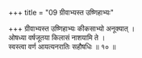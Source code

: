 +++
title = "09 ग्रीवाभ्यस्त उष्णिहाभ्यः"

+++
ग्रीवाभ्यस्त उष्णिहाभ्यः कीकसाभ्यो अनूक्यात् ।  
ओषध्या वर्षजूतया किलासं नाशयामि ते ।  
स्वस्त्वा वर्ण आयत्यनरातिः सहौषधिः ॥ १० ॥